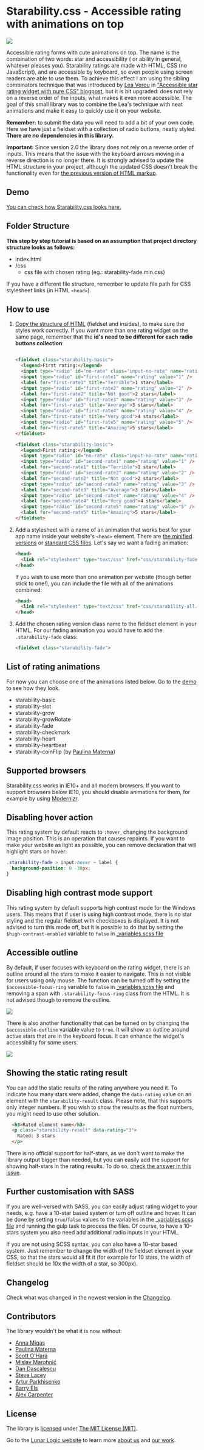 # Starability.css - Accessible rating with animations on top

![](https://raw.githubusercontent.com/LunarLogic/starability/master/gh-images/starability-showcase.gif)

Accessible rating forms with cute animations on top. The name is the combination of two words: star and accessibility (
or ability in general, whatever pleases you). Starability ratings are made with HTML, CSS (no JavaScript), and are
accessible by keyboard, so even people using screen readers are able to use them. To achieve this effect I am using the
sibling combinators technique that was introduced by [Lea Verou](http://lea.verou.me)
in ["Accessible star rating widget with pure CSS" blogpost](http://lea.verou.me/2011/08/accessible-star-rating-widget-with-pure-css/),
but it is bit upgraded: does not rely on a reverse order of the inputs, what makes it even more accessible. The goal of
this small library was to combine the Lea's technique with neat animations and make it easy to quickly use it on your
website.

**Remember:** to submit the data you will need to add a bit of your own code. Here we have just a fieldset with a
collection of radio buttons, neatly styled. **There are no dependencies in this library.**

**Important:** Since version 2.0 the library does not rely on a reverse order of inputs. This means that the issue with
the keyboard arrows moving in a reverse direction is no longer there. It is strongly advised to update the HTML
structure in your project, although the updated CSS doesn't break the functionality even
for [the previous version of HTML markup](https://github.com/LunarLogic/starability/blob/f3b34818d6b704465278f69dde506c78a6a6f444/README.md#how-to-use).

## Demo

[You can check how Starability.css looks here.](http://lunarlogic.github.io/starability/)

## Folder Structure

**This step by step tutorial is based on an assumption that project directory structure looks as follows:**

* index.html
* /css
    * css file with chosen rating (eg.: starability-fade.min.css)

If you have a different file structure, remember to update file path for CSS stylesheet links (in HTML `<head>`).

## How to use

1. [Copy the structure of HTML](https://github.com/LunarLogic/starability/blob/master/index.html) (fieldset and
   insides), to make sure the styles work correctly. If you want more than one rating widget on the same page, remember
   that the **id's need to be different for each radio buttons collection**:

    ```html

    <fieldset class="starability-basic">
      <legend>First rating:</legend>
      <input type="radio" id="no-rate" class="input-no-rate" name="rating" value="0" checked aria-label="No rating." />
      <input type="radio" id="first-rate1" name="rating" value="1" />
      <label for="first-rate1" title="Terrible">1 star</label>
      <input type="radio" id="first-rate2" name="rating" value="2" />
      <label for="first-rate2" title="Not good">2 stars</label>
      <input type="radio" id="first-rate3" name="rating" value="3" />
      <label for="first-rate3" title="Average">3 stars</label>
      <input type="radio" id="first-rate4" name="rating" value="4" />
      <label for="first-rate4" title="Very good">4 stars</label>
      <input type="radio" id="first-rate5" name="rating" value="5" />
      <label for="first-rate5" title="Amazing">5 stars</label>
    </fieldset>

    <fieldset class="starability-basic">
      <legend>First rating:</legend>
      <input type="radio" id="no-rate" class="input-no-rate" name="rating" value="0" checked aria-label="No rating." />
      <input type="radio" id="second-rate1" name="rating" value="1" />
      <label for="second-rate1" title="Terrible">1 star</label>
      <input type="radio" id="second-rate2" name="rating" value="2" />
      <label for="second-rate2" title="Not good">2 stars</label>
      <input type="radio" id="second-rate3" name="rating" value="3" />
      <label for="second-rate3" title="Average">3 stars</label>
      <input type="radio" id="second-rate4" name="rating" value="4" />
      <label for="second-rate4" title="Very good">4 stars</label>
      <input type="radio" id="second-rate5" name="rating" value="5" />
      <label for="second-rate5" title="Amazing">5 stars</label>
    </fieldset>
    ```

2. Add a stylesheet with a name of an animation that works best for your app name inside your website's `<head>`
   element. There
   are [the minified versions](https://github.com/LunarLogic/starability/tree/master/starability-minified)
   or [standard CSS files](https://github.com/LunarLogic/starability/tree/master/starability-css). Let's say we want a
   fading animation:

    ```html
    <head>
      <link rel="stylesheet" type="text/css" href="css/starability-fade.min.css"/>
    </head>
    ```

   If you wish to use more than one animation per website (though better stick to one!), you can include the file with
   all of the animations combined:

    ```html
    <head>
      <link rel="stylesheet" type="text/css" href="css/starability-all.min.css"/>
    </head>
    ```


3. Add the chosen rating version class name to the fieldset element in your HTML. For our fading animation you would
   have to add the `.starability-fade` class:

    ```html
    <fieldset class="starability-fade">
    ```

## List of rating animations

For now you can choose one of the animations listed below. Go to the [demo](http://lunarlogic.github.io/starability/) to
see how they look.

- starability-basic
- starability-slot
- starability-grow
- starability-growRotate
- starability-fade
- starability-checkmark
- starability-heart
- starability-heartbeat
- starability-coinFlip (by [Paulina Materna](https://github.com/paulinamaterna))

## Supported browsers

Starability.css works in IE10+ and all modern browsers. If you want to support browsers below IE10, you should disable
animations for them, for example by using [Modernizr](https://modernizr.com/).

## Disabling hover action

This rating system by default reacts to `:hover`, changing the background image position. This is an operation that
causes repaints. If you want to make your website as light as possible, you can remove declaration that will highlight
stars on hover:

```css
.starability-fade > input:hover ~ label {
  background-position: 0 -30px;
}
```

## Disabling high contrast mode support

This rating system by default supports high contrast mode for the Windows users. This means that if user is using high
contrast mode, there is no star styling and the regular fieldset with checkboxes is displayed. It is not advised to turn
this mode off, but it is possible to do that by setting the `$high-contrast-enabled` variable to `false`
in [_variables.scss file](https://github.com/LunarLogic/starability/blob/master/starability-scss/_variables.scss)

## Accessible outline

By default, if user focuses with keyboard on the rating widget, there is an outline around all the stars to make it
easier to navigate. This is not visible for users using only mouse. The function can be turned off by setting
the `$accessible-focus-ring` variable to `false`
in [_variables.scss file](https://github.com/LunarLogic/starability/blob/master/starability-scss/_variables.scss) and
removing a span with `.starability-focus-ring` class from the HTML. It is not advised though to remove the outline.

![](https://raw.githubusercontent.com/LunarLogic/starability/master/gh-images/starability-focus-ring.png)

There is also another functionality that can be turned on by changing the `$accessible-outline` variable value
to `true`. It will show an outline around active stars that are in the keyboard focus. It can enhance the widget's
accessibility for some users.

![](https://raw.githubusercontent.com/LunarLogic/starability/master/gh-images/starability-accessibility-outline.png)

## Showing the static rating result

You can add the static results of the rating anywhere you need it. To indicate how many stars were added, change
the `data-rating` value on an element with the `starability-result` class. Please note, that this supports only integer
numbers. If you wish to show the results as the float numbers, you might need to use other solution.

```html
  <h3>Rated element name</h3>
  <p class="starability-result" data-rating="3">
    Rated: 3 stars
  </p>
```

There is no official support for half-stars, as we don't want to make the library output bigger than needed, but you can
easily add the support for showing half-stars in the rating results. To do
so, [check the answer in this issue](https://github.com/LunarLogic/starability/issues/26#issuecomment-367013528).

## Further customisation with SASS

If you are well-versed with SASS, you can easily adjust rating widget to your needs, e.g. have a 10-star based system or
turn off outline and hover. It can be done by setting `true`/`false` values to the variables in
the [_variables.scss file](https://github.com/LunarLogic/starability/blob/master/starability-scss/_variables.scss) and
running the gulp task to process the files. Of course, to have a 10-stars system you also need add additional radio
inputs in your HTML.

If you are not using SCSS syntax, you can also have a 10-star based system. Just remember to change the width of the
fieldset element in your CSS, so that the stars would all fit it (for example for 10 stars, the width of fieldset should
be 10x the width of a star, so 300px).

## Changelog

Check what was changed in the newest version in
the [Changelog](https://github.com/LunarLogic/starability/blob/master/CHANGELOG.md).

## Contributors

The library wouldn't be what it is now without:

- [Anna Migas](https://github.com/szynszyliszys)
- [Paulina Materna](https://github.com/paulinamaterna)
- [Scott O'Hara](https://github.com/scottaohara)
- [Mislav Marohnić](https://github.com/mislav)
- [Dan Dascalescu](https://github.com/dandv)
- [Steve Lacey](https://github.com/stevelacey)
- [Artur Parkhisenko](https://github.com/arturparkhisenko)
- [Barry Els](https://github.com/barryels)
- [Alex Carpenter](https://github.com/alexcarpenter)

## License

The library is [licensed](https://github.com/LunarLogic/starability/blob/master/LICENSE)
under [The MIT License (MIT)](http://choosealicense.com/licenses/mit/).

Go to the [Lunar Logic website](http://www.lunarlogic.io/) to learn more [about us](http://www.lunarlogic.io/company)
and [our work](http://www.lunarlogic.io/portfolio).
